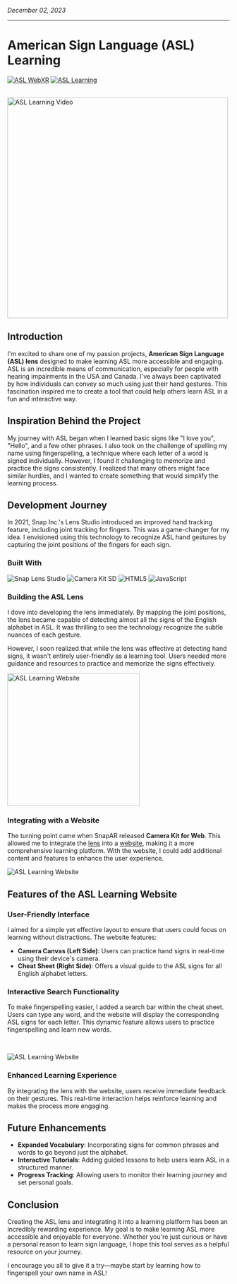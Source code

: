 *December 02, 2023*
***
# American Sign Language (ASL) Learning

<a href="https://asl.atitkharel.com.np" target="_blank"><img src="https://img.shields.io/badge/Live%20Demo-WebXR-E1101A" alt="ASL WebXR"></a>
<a href="https://lens.snapchat.com/17e9115780384a2288fe14f54d7e1b54" target="_blank"><img src="https://img.shields.io/badge/Snapchat-Lens-FFFC00" alt="ASL Learning"></a>

</br>
<img style="height:500px;max-width:500px;width: expression(this.width > 500 ? 500: true);" src="https://media3.giphy.com/media/PTb1liSXPYPya2DTkS/giphy.gif?cid=790b7611fc4da349ca9310a888247ab9c8de472335e873c0&rid=giphy.gif&ct=g" alt="ASL Learning Video"/>

## Introduction

I'm excited to share one of my passion projects, **American Sign Language (ASL) lens** designed to make learning ASL more accessible and engaging. ASL is an incredible means of communication, especially for people with hearing impairments in the USA and Canada. I've always been captivated by how individuals can convey so much using just their hand gestures. This fascination inspired me to create a tool that could help others learn ASL in a fun and interactive way.

## Inspiration Behind the Project

My journey with ASL began when I learned basic signs like "I love you", "Hello", and a few other phrases. I also took on the challenge of spelling my name using fingerspelling, a technique where each letter of a word is signed individually. However, I found it challenging to memorize and practice the signs consistently. I realized that many others might face similar hurdles, and I wanted to create something that would simplify the learning process.

## Development Journey

In 2021, Snap Inc.'s Lens Studio introduced an improved hand tracking feature, including joint tracking for fingers. This was a game-changer for my idea. I envisioned using this technology to recognize ASL hand gestures by capturing the joint positions of the fingers for each sign.

### Built With

![Snap Lens Studio](https://img.shields.io/badge/Snap%20Lens%20Studio-FFFC00?style=for-the-badge&logo=snapchat&logoColor=black)
![Camera Kit SD](https://img.shields.io/badge/CameraKit%20SDK-12A7B2?style=for-the-badge&logo=snapchat&logoColor=white) 
![HTML5](https://img.shields.io/badge/HTML5-E34F26?style=for-the-badge&logo=html5&logoColor=white)
![JavaScript](https://img.shields.io/badge/JavaScript-F7DF1E?style=for-the-badge&logo=javascript&logoColor=black)

### Building the ASL Lens

I dove into developing the lens immediately. By mapping the joint positions, the lens became capable of detecting almost all the signs of the English alphabet in ASL. It was thrilling to see the technology recognize the subtle nuances of each gesture.

However, I soon realized that while the lens was effective at detecting hand signs, it wasn't entirely user-friendly as a learning tool. Users needed more guidance and resources to practice and memorize the signs effectively.

<img src="https://media3.giphy.com/media/PTb1liSXPYPya2DTkS/giphy.gif?cid=790b7611fc4da349ca9310a888247ab9c8de472335e873c0&rid=giphy.gif&ct=g" alt="ASL Learning Website" height = 300/>

### Integrating with a Website

The turning point came when SnapAR released **Camera Kit for Web**. This allowed me to integrate the [lens](https://lens.snapchat.com/17e9115780384a2288fe14f54d7e1b54) into a [website](https://asl.atitkharel.com.np), making it a more comprehensive learning platform. With the website, I could add additional content and features to enhance the user experience.

![ASL Learning Website](https://media3.giphy.com/media/v1.Y2lkPTc5MGI3NjExbHFkcWk1a3ZlbHp3ZTNlZGd1Y2NzbXJ2eDR0djhvajZ5MTVhbmdjdyZlcD12MV9pbnRlcm5hbF9naWZfYnlfaWQmY3Q9Zw/W7Vj6ZayGjBKcXfQyQ/giphy.webp)

## Features of the ASL Learning Website

### User-Friendly Interface

I aimed for a simple yet effective layout to ensure that users could focus on learning without distractions. The website features:

- **Camera Canvas (Left Side)**: Users can practice hand signs in real-time using their device's camera.
- **Cheat Sheet (Right Side)**: Offers a visual guide to the ASL signs for all English alphabet letters.

### Interactive Search Functionality

To make fingerspelling easier, I added a search bar within the cheat sheet. Users can type any word, and the website will display the corresponding ASL signs for each letter. This dynamic feature allows users to practice fingerspelling and learn new words.
  
</br>

![ASL Learning Website](https://media4.giphy.com/media/v1.Y2lkPTc5MGI3NjExcHQ2MTlwOHF6Zmo1eDVxZWFkcXNtcmcxYW44bWh6NTZsYzh6MTFvaSZlcD12MV9pbnRlcm5hbF9naWZfYnlfaWQmY3Q9Zw/XZMuEsZh6hyqicziKU/giphy.webp)

### Enhanced Learning Experience

By integrating the lens with the website, users receive immediate feedback on their gestures. This real-time interaction helps reinforce learning and makes the process more engaging.

## Future Enhancements

- **Expanded Vocabulary**: Incorporating signs for common phrases and words to go beyond just the alphabet.
- **Interactive Tutorials**: Adding guided lessons to help users learn ASL in a structured manner.
- **Progress Tracking**: Allowing users to monitor their learning journey and set personal goals.

## Conclusion

Creating the ASL lens and integrating it into a learning platform has been an incredibly rewarding experience. My goal is to make learning ASL more accessible and enjoyable for everyone. Whether you're just curious or have a personal reason to learn sign language, I hope this tool serves as a helpful resource on your journey.

I encourage you all to give it a try—maybe start by learning how to fingerspell your own name in ASL!